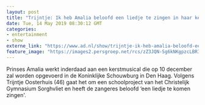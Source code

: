 ```yaml
---
layout: post
title: "Trijntje: Ik heb Amalia beloofd een liedje te zingen in haar kerstmusical"
date: Tue, 14 May 2019 08:30:12 GMT
categories: 
- entertainment 
- show 
externe_link: "https://www.ad.nl/show/trijntje-ik-heb-amalia-beloofd-een-liedje-te-zingen-in-haar-kerstmusical~ae26aadc/"
feature_image: "https://images2.persgroep.net/rcs/zZ3JQN-Sg6kNKgpzcLBRICblGI0/diocontent/137626328/_fitwidth/400/?appId=21791a8992982cd8da851550a453bd7f&quality=0.7"
---
```


Prinses Amalia werkt inderdaad aan een kerstmusical die op 10 december zal worden opgevoerd in de Koninklijke Schouwburg in Den Haag. Volgens Trijntje Oosterhuis (46) gaat het om een schoolproject van het Christelijk Gymnasium Sorghvliet en heeft de zangeres beloofd ‘een liedje te komen zingen'.
